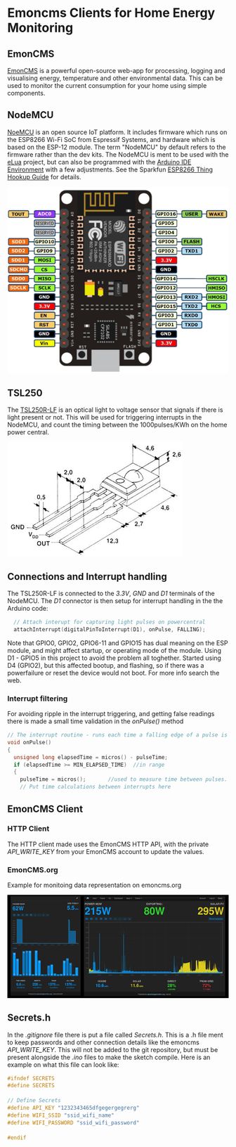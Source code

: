 # Emoncms Clients for Home Energy Monitoring

## EmonCMS
[EmonCMS](https://emoncms.org/) is a powerful open-source web-app for processing, logging and visualising energy, temperature and other environmental data. This can be used to monitor the current consumption for your home using simple components.

## NodeMCU
[NoeMCU](http://nodemcu.com/index_en.html) is an open source IoT platform. It includes firmware which runs on the ESP8266 Wi-Fi SoC from Espressif Systems, and hardware which is based on the ESP-12 module. The term "NodeMCU" by default refers to the firmware rather than the dev kits. The NodeMCU is ment to be used with the [eLua](http://www.eluaproject.net/) project, but can also be programmed with the [Arduino IDE Environment](https://www.arduino.cc/) with a few adjustments. See the Sparkfun [ESP8266 Thing Hookup Guide](https://learn.sparkfun.com/tutorials/esp8266-thing-hookup-guide/installing-the-esp8266-arduino-addon) for details.

![NodeMcu](Resources/nodemcu_pinout.png "NodeMCU")

## TSL250
The [TSL250R-LF](https://www.digikey.com/product-detail/en/ams/TSL250R-LF/TSL250-R-LF-ND/3095043) is an optical light to voltage sensor that signals if there is light present or not. This will be used for triggering interrupts in the NodeMCU, and count the timing between the 1000pulses/KWh on the home power central.

![TSL250R-LF](Resources/TSL250.jpeg "TSL250R-LF")

## Connections and Interrupt handling
The TSL250R-LF is connected to the *3.3V*, *GND* and *D1* terminals of the NodeMCU. The *D1* connector is then setup for interrupt handling in the the Arduino code:
```cpp
  // Attach interupt for capturing light pulses on powercentral
  attachInterrupt(digitalPinToInterrupt(D1), onPulse, FALLING);
```

Note that GPIO0, GPIO2, GPIO6-11 and GPIO15 has dual meaning on the ESP module, and might affect startup, or operating mode of the module. Using D1 - GPIO5 in this project to avoid the problem all toghether. Started using D4 (GPIO2), but this affected bootup, and flashing, so if there was a powerfailure or reset the device would not boot. For more info search the web.

### Interrupt filtering
For avoiding ripple in the interrupt triggering, and getting false readings there is made a small time validation in the *onPulse()* method
```cpp
// The interrupt routine - runs each time a falling edge of a pulse is detected
void onPulse()                  
{
  unsigned long elapsedTime = micros() - pulseTime;
  if (elapsedTime >= MIN_ELAPSED_TIME)  //in range
  {      
    pulseTime = micros();       //used to measure time between pulses.
    // Put time calculations between interrupts here
```

## EmonCMS Client
### HTTP Client
The HTTP client made uses the EmonCMS HTTP API, with the private *API_WRITE_KEY* from your EmonCMS account to update the values.

### EmonCMS.org
Example for monitoing data representation on emoncms.org

![EmonCMS.org](Resources/emoncms_example.png "EmonCMS Example")

## Secrets.h
In the *.gitignore* file there is put a file called *Secrets.h*. This is a .h file ment to keep passwords and other connection details like the emoncms *API_WRITE_KEY*. This will not be added to the git repository, but must be present alongside the *.ino* files to make the sketch compile. Here is an example on what this file can look like:

```c
#ifndef SECRETS
#define SECRETS

// Define Secrets
#define API_KEY "1232343465dfgegergegrerg"
#define WIFI_SSID "ssid_wifi_name"
#define WIFI_PASSWORD "ssid_wifi_password"

#endif
```
